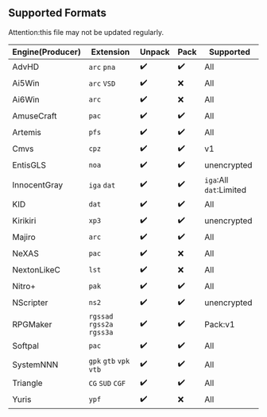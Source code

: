 ## Supported Formats

Attention:this file may not be updated regularly.

| Engine(Producer) | Extension                  | Unpack | Pack | Supported               |
| ---------------- | -------------------------- | ------ | ---- | ----------------------- |
| AdvHD            | `arc` `pna`                | ✔️      | ✔️    | All                     |
| Ai5Win           | `arc` `VSD`                | ✔️      | ❌    | All                     |
| Ai6Win           | `arc`                      | ✔️      | ❌    | All                     |
| AmuseCraft       | `pac`                      | ✔️      | ✔️    | All                     |
| Artemis          | `pfs`                      | ✔️      | ✔️    | All                     |
| Cmvs             | `cpz`                      | ✔️      | ✔️    | v1                      |
| EntisGLS         | `noa`                      | ✔️      | ✔️    | unencrypted             |
| InnocentGray     | `iga` `dat`                | ✔️      | ✔️    | `iga`:All `dat`:Limited |
| KID              | `dat`                      | ✔️      | ✔️    | All                     |
| Kirikiri         | `xp3`                      | ✔️      | ✔️    | unencrypted             |
| Majiro           | `arc`                      | ✔️      | ✔️    | All                     |
| NeXAS            | `pac`                      | ✔️      | ❌    | All                     |
| NextonLikeC      | `lst`                      | ✔️      | ❌    | All                     |
| Nitro+           | `pak`                      | ✔️      | ✔️    | All                     |
| NScripter        | `ns2`                      | ✔️      | ✔️    | unencrypted             |
| RPGMaker         | `rgssad` `rgss2a` `rgss3a` | ✔️      | ✔️    | Pack:v1                 |
| Softpal          | `pac`                      | ✔️      | ✔️    | All                     |
| SystemNNN        | `gpk` `gtb` `vpk` `vtb`    | ✔️      | ✔️    | All                     |
| Triangle         | `CG` `SUD` `CGF`           | ✔️      | ✔️    | All                     |
| Yuris            | `ypf`                      | ✔️      | ❌    | All                     |

